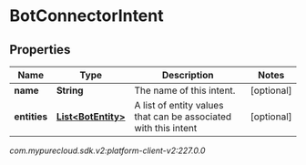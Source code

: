 # BotConnectorIntent


## Properties

| Name | Type | Description | Notes |
| ------------ | ------------- | ------------- | ------------- |
| **name** | **String** | The name of this intent. |  [optional] |
| **entities** | [**List&lt;BotEntity&gt;**](BotEntity) | A list of entity values that can be associated with this intent |  [optional] |




_com.mypurecloud.sdk.v2:platform-client-v2:227.0.0_
